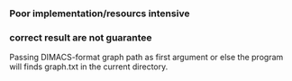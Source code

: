 

### **Poor implementation/resourcs intensive**
### **correct result are not guarantee**

Passing DIMACS-format graph path as first argument or else the program will finds graph.txt in the current directory.
